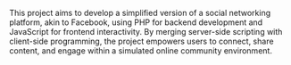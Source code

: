 This project aims to develop a simplified version of a social networking platform, akin to Facebook, using PHP for backend development and JavaScript for frontend interactivity. By merging server-side scripting with client-side programming, the project empowers users to connect, share content, and engage within a simulated online community environment.
